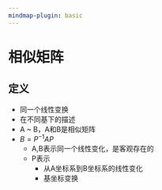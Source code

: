 ```yaml
---
mindmap-plugin: basic
---
```


# 相似矩阵

## 定义
- 同一个线性变换
- 在不同基下的描述
- A ~ B，A和B是相似矩阵
- $B=P^{-1}AP$
    - A,B表示同一个线性变化，是客观存在的
    - P表示
	    - 从A坐标系到B坐标系的线性变化
	    - 基坐标变换